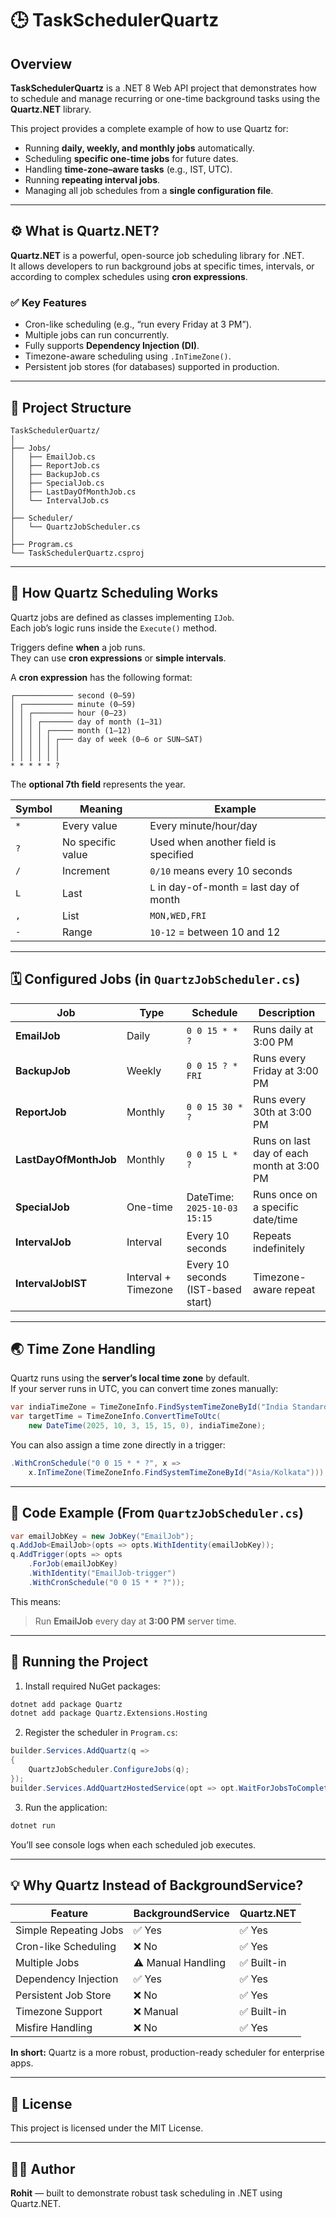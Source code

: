 # 🕒 TaskSchedulerQuartz

## Overview
**TaskSchedulerQuartz** is a .NET 8 Web API project that demonstrates how to schedule and manage recurring or one-time background tasks using the **Quartz.NET** library.

This project provides a complete example of how to use Quartz for:
- Running **daily, weekly, and monthly jobs** automatically.
- Scheduling **specific one-time jobs** for future dates.
- Handling **time-zone–aware tasks** (e.g., IST, UTC).
- Running **repeating interval jobs**.
- Managing all job schedules from a **single configuration file**.

---

## ⚙️ What is Quartz.NET?
**Quartz.NET** is a powerful, open-source job scheduling library for .NET.  
It allows developers to run background jobs at specific times, intervals, or according to complex schedules using **cron expressions**.

### ✅ Key Features
- Cron-like scheduling (e.g., “run every Friday at 3 PM”).
- Multiple jobs can run concurrently.
- Fully supports **Dependency Injection (DI)**.
- Timezone-aware scheduling using `.InTimeZone()`.
- Persistent job stores (for databases) supported in production.

---

## 🧩 Project Structure

```
TaskSchedulerQuartz/
│
├── Jobs/
│   ├── EmailJob.cs
│   ├── ReportJob.cs
│   ├── BackupJob.cs
│   ├── SpecialJob.cs
│   ├── LastDayOfMonthJob.cs
│   └── IntervalJob.cs
│
├── Scheduler/
│   └── QuartzJobScheduler.cs
│
├── Program.cs
└── TaskSchedulerQuartz.csproj
```

---

## 🧠 How Quartz Scheduling Works

Quartz jobs are defined as classes implementing `IJob`.  
Each job’s logic runs inside the `Execute()` method.

Triggers define **when** a job runs.  
They can use **cron expressions** or **simple intervals**.

A **cron expression** has the following format:

```
┌───────────── second (0–59)
│ ┌─────────── minute (0–59)
│ │ ┌───────── hour (0–23)
│ │ │ ┌─────── day of month (1–31)
│ │ │ │ ┌───── month (1–12)
│ │ │ │ │ ┌─── day of week (0–6 or SUN–SAT)
│ │ │ │ │ │
│ │ │ │ │ │
* * * * * ?
```

The **optional 7th field** represents the year.

| Symbol | Meaning | Example |
|---------|----------|----------|
| `*` | Every value | Every minute/hour/day |
| `?` | No specific value | Used when another field is specified |
| `/` | Increment | `0/10` means every 10 seconds |
| `L` | Last | `L` in day-of-month = last day of month |
| `,` | List | `MON,WED,FRI` |
| `-` | Range | `10-12` = between 10 and 12 |

---

## 🗓️ Configured Jobs (in `QuartzJobScheduler.cs`)

| Job | Type | Schedule | Description |
|------|------|-----------|-------------|
| **EmailJob** | Daily | `0 0 15 * * ?` | Runs daily at 3:00 PM |
| **BackupJob** | Weekly | `0 0 15 ? * FRI` | Runs every Friday at 3:00 PM |
| **ReportJob** | Monthly | `0 0 15 30 * ?` | Runs every 30th at 3:00 PM |
| **LastDayOfMonthJob** | Monthly | `0 0 15 L * ?` | Runs on last day of each month at 3:00 PM |
| **SpecialJob** | One-time | DateTime: `2025-10-03 15:15` | Runs once on a specific date/time |
| **IntervalJob** | Interval | Every 10 seconds | Repeats indefinitely |
| **IntervalJobIST** | Interval + Timezone | Every 10 seconds (IST-based start) | Timezone-aware repeat |

---

## 🌏 Time Zone Handling

Quartz runs using the **server’s local time zone** by default.  
If your server runs in UTC, you can convert time zones manually:

```csharp
var indiaTimeZone = TimeZoneInfo.FindSystemTimeZoneById("India Standard Time");
var targetTime = TimeZoneInfo.ConvertTimeToUtc(
    new DateTime(2025, 10, 3, 15, 15, 0), indiaTimeZone);
```

You can also assign a time zone directly in a trigger:

```csharp
.WithCronSchedule("0 0 15 * * ?", x =>
    x.InTimeZone(TimeZoneInfo.FindSystemTimeZoneById("Asia/Kolkata")));
```

---

## 🧱 Code Example (From `QuartzJobScheduler.cs`)

```csharp
var emailJobKey = new JobKey("EmailJob");
q.AddJob<EmailJob>(opts => opts.WithIdentity(emailJobKey));
q.AddTrigger(opts => opts
    .ForJob(emailJobKey)
    .WithIdentity("EmailJob-trigger")
    .WithCronSchedule("0 0 15 * * ?"));
```

This means:
> Run **EmailJob** every day at **3:00 PM** server time.

---

## 🚀 Running the Project

1. Install required NuGet packages:

```bash
dotnet add package Quartz
dotnet add package Quartz.Extensions.Hosting
```

2. Register the scheduler in `Program.cs`:

```csharp
builder.Services.AddQuartz(q =>
{
    QuartzJobScheduler.ConfigureJobs(q);
});
builder.Services.AddQuartzHostedService(opt => opt.WaitForJobsToComplete = true);
```

3. Run the application:

```bash
dotnet run
```

You’ll see console logs when each scheduled job executes.

---

## 💡 Why Quartz Instead of BackgroundService?

| Feature | BackgroundService | Quartz.NET |
|----------|-------------------|-------------|
| Simple Repeating Jobs | ✅ Yes | ✅ Yes |
| Cron-like Scheduling | ❌ No | ✅ Yes |
| Multiple Jobs | ⚠️ Manual Handling | ✅ Built-in |
| Dependency Injection | ✅ Yes | ✅ Yes |
| Persistent Job Store | ❌ No | ✅ Yes |
| Timezone Support | ❌ Manual | ✅ Built-in |
| Misfire Handling | ❌ No | ✅ Yes |

**In short:** Quartz is a more robust, production-ready scheduler for enterprise apps.

---

## 🧾 License
This project is licensed under the MIT License.

---

## 👨‍💻 Author
**Rohit** — built to demonstrate robust task scheduling in .NET using Quartz.NET.
